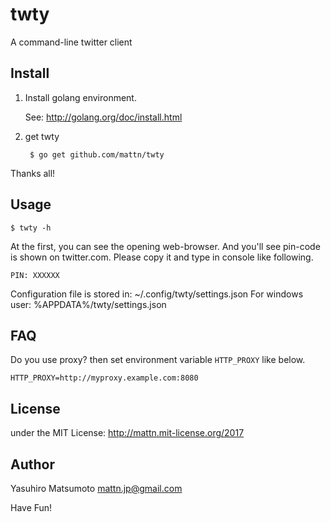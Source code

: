 # twty

A command-line twitter client

## Install

1. Install golang environment.

   See: http://golang.org/doc/install.html

2. get twty

        $ go get github.com/mattn/twty

Thanks all!

## Usage

    $ twty -h

At the first, you can see the opening web-browser.  And you'll see pin-code is
shown on twitter.com.  Please copy it and type in console like following.

    PIN: XXXXXX

Configuration file is stored in: ~/.config/twty/settings.json
For windows user: %APPDATA%/twty/settings.json

## FAQ

Do you use proxy? then set environment variable `HTTP_PROXY` like below.

    HTTP_PROXY=http://myproxy.example.com:8080

## License

under the MIT License: http://mattn.mit-license.org/2017

## Author

Yasuhiro Matsumoto <mattn.jp@gmail.com>

Have Fun!
